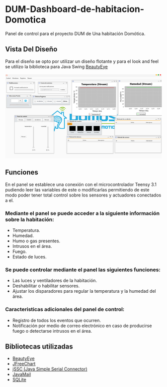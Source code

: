 # DUM-Dashboard-de-habitacion-Domotica
Panel de control para el proyecto DUM de Una habitación Domótica. 

## Vista Del Diseño
Para el diseño se opto por utilizar un diseño flotante y para el look and feel se utilizo la biblioteca para Java Swing [BeautyEye](https://github.com/JackJiang2011/beautyeye)

![Dashboard](/Vista%20final.png)

## Funciones
En el panel se establece una conexión con el microcontrolador Teensy 3.1 pudiendo leer las variables de este o modificarlas permitiendo de este modo poder tener total control sobre los sensores y actuadores conectados a el.

### Mediante el panel se puede acceder a la siguiente información sobre la habitación:
- Temperatura.
- Humedad.
- Humo o gas presentes.
- Intrusos en el área.
- Fuego.
- Estado de luces.

### Se puede controlar mediante el panel las siguientes funciones:
- Las luces y ventiladores de la habitación.
- Deshabilitar o habilitar sensores.
- Ajustar los disparadores para regular la temperatura y la humedad del área.

### Caracteristicas adicionales del panel de control:
- Registro de todos los eventos que ocurren.
- Notificación por medio de correo electrónico en caso de producirse fuego o detectarse intrusos en el área.

## Bibliotecas utilizadas
- [BeautyEye](https://github.com/JackJiang2011/beautyeye)
- [JFreeChart](http://www.jfree.org/jfreechart/)
- [jSSC (Java Simple Serial Connector)](https://github.com/scream3r/java-simple-serial-connector)
- [JavaMail](https://javaee.github.io/javamail/)
- [SQLite](https://github.com/xerial/sqlite-jdbc)
